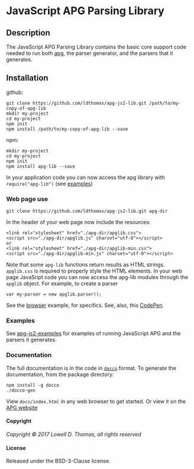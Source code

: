 JavaScript APG Parsing Library
=========================

## Description
The JavaScript APG Parsing Library contains the basic core support code needed to run both <a href="https://github.com/ldthomas/apg-js2">apg<a/>, the parser generator, and the parsers that it generates.

## Installation

github:  
```
git clone https://github.com/ldthomas/apg-js2-lib.git /path/to/my-copy-of-apg-lib
mkdir my-project 
cd my-project 
npm init
npm install /path/to/my-copy-of-apg-lib --save
```
npm:  
```
mkdir my-project 
cd my-project 
npm init
npm install apg-lib --save
```
In your application code you can now access the apg library with `require("apg-lib")` (see <a href="https://github.com/ldthomas/apg-js2-examples">examples</a>)

### Web page use
```
git clone https://github.com/ldthomas/apg-js2-lib.git apg-dir
```
In the header of your web page now include the resources:
```
<link rel="stylesheet" href="./apg-dir/apglib.css">
<script src="./apg-dir/apglib.js" charset="utf-8"></script>
or
<link rel="stylesheet" href="./apg-dir/apglib-min.css">
<script src="./apg-dir/apglib-min.js" charset="utf-8"></script>
```
Note that some `apg-lib` functions return results as HTML strings. `apglib.css` is required to properly style the HTML elements. In your web page JavaSript code you can now access the apg-lib modules through the `apglib` object. For example, to create a parser
````
var my-parser = new apglib.parser();
````

See the [browser](https://github.com/ldthomas/apg-js2-examples/tree/master/simple/browser) example, for specifics. See, also, this [CodePen](http://codepen.io/apg-exp/pen/ZWKGqQ).

### Examples
See <a href="https://github.com/ldthomas/apg-js2-examples">apg-js2-examples</a> for examples of running JavaScript APG and the parsers it generates.
  
### Documentation
The full documentation is in the code in [`docco`](https://jashkenas.github.io/docco/) format.
To generate the documentation, from the package directory:
```
npm install -g docco
./docco-gen
```
View `docs/index.html` in any web browser to get started.
Or view it on the [APG website](http://coasttocoastresearch.com/docjs2/apg-lib/index.html)

#### Copyright
*Copyright &copy; 2017 Lowell D. Thomas, all rights reserved*  

#### License  
Released under the BSD-3-Clause license.
      

